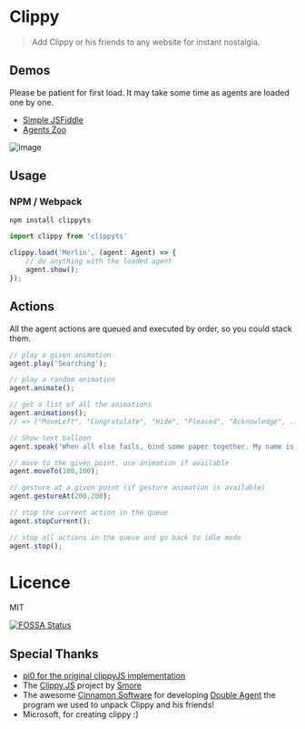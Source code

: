 # Clippy
> Add Clippy or his friends to any website for instant nostalgia.

## Demos

Please be patient for first load. It may take some time as agents are loaded one by one.

- [Simple JSFiddle](https://jsfiddle.net/pi0/rtw8p05k)
- [Agents Zoo](https://pi0.github.io/clippyjs/demo/index.html) 

![image](https://user-images.githubusercontent.com/5158436/27002340-c221cc06-4df4-11e7-9438-050a3ad8ecde.png)


## Usage


### NPM / Webpack

```
npm install clippyts
```

```ts
import clippy from 'clippyts'

clippy.load('Merlin', (agent: Agent) => {
    // do anything with the loaded agent
    agent.show();
});
```

## Actions
All the agent actions are queued and executed by order, so you could stack them.

```javascript
// play a given animation
agent.play('Searching');

// play a random animation
agent.animate();

// get a list of all the animations
agent.animations();
// => ["MoveLeft", "Congratulate", "Hide", "Pleased", "Acknowledge", ...]

// Show text balloon
agent.speak('When all else fails, bind some paper together. My name is Clippy.');

// move to the given point, use animation if available
agent.moveTo(100,100);

// gesture at a given point (if gesture animation is available)
agent.gestureAt(200,200);

// stop the current action in the queue
agent.stopCurrent();

// stop all actions in the queue and go back to idle mode
agent.stop();
```


# Licence
MIT

[![FOSSA Status](https://app.fossa.com/projects/git%2Bgithub.com%2Flizozom%2Fclippyts?utm_source=share_link)](https://app.fossa.com/projects/git%2Bgithub.com%2Flizozom%2Fclippyts?utm_source=share_link)

## Special Thanks
- [pi0 for the original clippyJS implementation](https://github.com/pi0/clippyjs)
- The [Clippy.JS](http://smore.com/clippy-js) project by [Smore](http://smore.com)
- The awesome [Cinnamon Software](http://www.cinnamonsoftware.com/) for developing [Double Agent](http://doubleagent.sourceforge.net/)
the program we used to unpack Clippy and his friends!
- Microsoft, for creating clippy :)